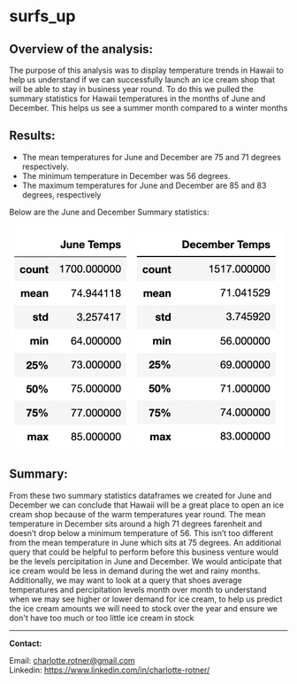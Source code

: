 # surfs_up

## Overview of the analysis: 
The purpose of this analysis was to display temperature trends in Hawaii to help us understand if we can successfully launch an ice cream shop that will be able to stay in business year round. To do this we pulled the summary statistics for Hawaii temperatures in the months of June and December. This helps us see a summer month compared to a winter months

## Results: 
- The mean temperatures for June and December are 75 and 71 degrees respectively. 
- The minimum temperature in December was 56 degrees. 
- The maximum temperatures for June and December are 85 and 83 degrees, respectively 

Below are the June and December Summary statistics: 

![image description or alt text](https://raw.githubusercontent.com/charlotterotner/surfs_up/main/June_Temps.png)
![image description or alt text](https://raw.githubusercontent.com/charlotterotner/surfs_up/main/Dec_temps.png)

## Summary: 
From these two summary statistics dataframes we created for June and December we can conclude that Hawaii will be a great place to open an ice cream shop because of the warm temperatures year round. The mean temperature in December sits around a high 71 degrees farenheit and doesn’t drop below a minimum temperature of 56. This isn’t too different from the mean temperature in June which sits at 75 degrees. An additional query that could be helpful to perform before this business venture would be the levels percipitation in June and December. We would anticipate that ice cream would be less in demand during the wet and rainy months. Additionally, we may want to look at a query that shoes average temperatures and percipitation levels month over month to understand when we may see higher or lower demand for ice cream, to help us predict the ice cream amounts we will need to stock over the year and ensure we don't have too much or too little ice cream in stock 

---

**Contact:**

Email: charlotte.rotner@gmail.com  
Linkedin: https://www.linkedin.com/in/charlotte-rotner/
